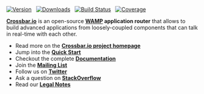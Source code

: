 [![Version](https://img.shields.io/pypi/v/crossbar.svg)](https://pypi.python.org/pypi/crossbar)
&nbsp; [![Downloads](https://img.shields.io/pypi/dm/crossbar.svg)](https://pypi.python.org/pypi/crossbar)
&nbsp; [![Build Status](https://travis-ci.org/crossbario/crossbar.svg?branch=master)](https://travis-ci.org/crossbario/crossbar)
&nbsp; [![Coverage](https://img.shields.io/codecov/c/github/crossbario/crossbar/master.svg)](https://codecov.io/github/crossbario/crossbar)

**[Crossbar.io](http://crossbar.io)** is an open-source **[WAMP](http://wamp.ws/) application router** that allows to build advanced applications from loosely-coupled components that can talk in real-time with each other.

* Read more on the **[Crossbar.io project homepage](http://crossbar.io)**
* Jump into the **[Quick Start](http://crossbar.io/docs/Quick-Start/)**
* Checkout the complete **[Documentation](http://crossbar.io/docs/)**
* Join the **[Mailing List](https://groups.google.com/forum/#!forum/crossbario)**
* Follow us on **[Twitter](https://twitter.com/crossbario)**
* Ask a question on **[StackOverflow](http://stackoverflow.com/questions/ask?tags=crossbar,wamp)**
* Read our **[Legal Notes](legal/README.md)**
